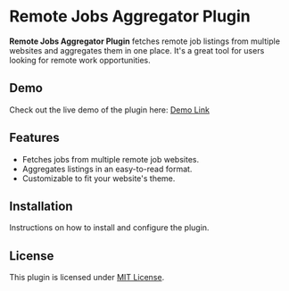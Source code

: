 # Remote Jobs Aggregator Plugin

**Remote Jobs Aggregator Plugin** fetches remote job listings from multiple websites and aggregates them in one place. It's a great tool for users looking for remote work opportunities.

## Demo
Check out the live demo of the plugin here:
[Demo Link](https://jobs.bgathuita.com)

## Features
- Fetches jobs from multiple remote job websites.
- Aggregates listings in an easy-to-read format.
- Customizable to fit your website's theme.

## Installation
Instructions on how to install and configure the plugin.

## License
This plugin is licensed under [MIT License](LICENSE).

